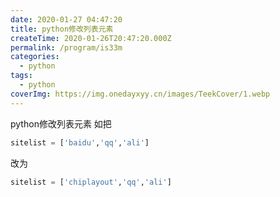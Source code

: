 ```yaml
---
date: 2020-01-27 04:47:20
title: python修改列表元素
createTime: 2020-01-26T20:47:20.000Z
permalink: /program/is33m
categories:
  - python
tags:
  - python
coverImg: https://img.onedayxyy.cn/images/TeekCover/1.webp
---
```


python修改列表元素 如把 
```python
sitelist = ['baidu','qq','ali']
```
改为
```python
sitelist = ['chiplayout','qq','ali']
```
